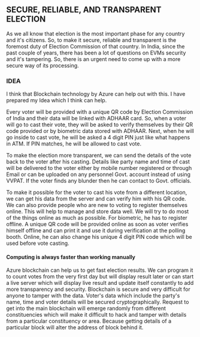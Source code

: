 ## **SECURE, RELIABLE, AND TRANSPARENT ELECTION**

As we all know that election is the most important phase for any country and it's citizens. So, to make it secure, reliable and transparent is the foremost duty of Election Commission of that country. In India, since the past couple of years, there has been a lot of questions on EVMs security and it's tampering. So, there is an urgent need to come up with a more secure way of its processing.

### **IDEA**

I think that Blockchain technology by Azure can help out with this. I have prepared my Idea which I think can help.

Every voter will be provided with a unique QR code by Election Commission of India and their data will be linked with ADHAAR card. So, when a voter will go to cast their vote, they will be asked to verify themselves by their QR code provided or by biometric data stored with ADHAAR. Next, when he will go inside to cast vote, he will be asked a 4 digit PIN just like what happens in ATM. If PIN matches, he will be allowed to cast vote.

To make the election more transparent, we can send the details of the vote back to the voter after his casting. Details like party name and time of cast will be delivered to the voter either by mobile number registered or through Email or can be uploaded on any personnel Govt. account instead of using VVPAT. If the voter finds any blunder then he can contact to Govt. officials.

To make it possible for the voter to cast his vote from a different location, we can get his data from the server and can verify him with his QR code. We can also provide people who are new to voting to register themselves online. This will help to manage and store data well. We will try to do most of the things online as much as possible. For biometric, he has to register offline. A unique QR code will be provided online as soon as voter verifies himself offline and can print it and use it during verification at the polling booth. Online, he can also change his unique 4 digit PIN code which will be used before vote casting.

#### **Computing is always faster than working manually**

Azure blockchain can help us to get fast election results. We can program it to count votes from the very first day but will display result later or can start a live server which will display live result and update itself constantly to add more transparency and security. Blockchain is secure and very difficult for anyone to tamper with the data. Voter's data which include the party's name, time and voter details will be secured cryptographically. Request to get into the main blockchain will emerge randomly from different constituencies which will make it difficult to hack and tamper with details from a particular constituency or area. Because getting details of a particular block will alter the address of block behind it.
